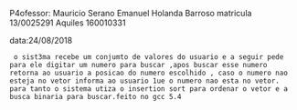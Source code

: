 P4ofessor: Mauricio Serano
Emanuel Holanda Barroso matricula 13/0025291
Aquiles 160010331

data:24/08/2018

     o sist3ma recebe um conjumto de valores do usuario e a seguir pede para ele digitar um numero para buscar ,apos buscar esse numero retorna ao usuario a posicao do numero escolhido , caso o numero nao esteja no vetor informa ao usuario 1ue o numero nao esta no vetor. para tanto o sistema utiza o insertion sort para ordenar o vetor e a busca binaria para buscar.feito no gcc 5.4
